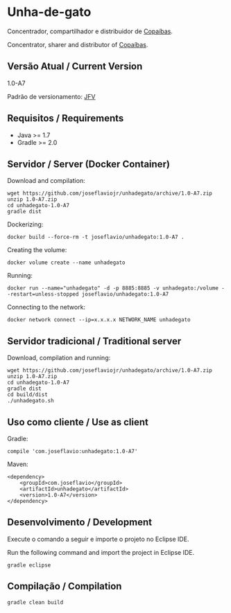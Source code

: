 # Unha-de-gato

Concentrador, compartilhador e distribuidor de [Copaíbas](http://joseflavio.com/copaiba).

Concentrator, sharer and distributor of [Copaíbas](http://joseflavio.com/copaiba).

## Versão Atual / Current Version

1.0-A7

Padrão de versionamento: [JFV](http://joseflavio.com/jfv)

## Requisitos / Requirements

* Java >= 1.7
* Gradle >= 2.0

## Servidor / Server (Docker Container)

Download and compilation:

    wget https://github.com/joseflaviojr/unhadegato/archive/1.0-A7.zip
    unzip 1.0-A7.zip
    cd unhadegato-1.0-A7
    gradle dist

Dockerizing:

    docker build --force-rm -t joseflavio/unhadegato:1.0-A7 .

Creating the volume:

    docker volume create --name unhadegato

Running:

    docker run --name="unhadegato" -d -p 8885:8885 -v unhadegato:/volume --restart=unless-stopped joseflavio/unhadegato:1.0-A7

Connecting to the network:

    docker network connect --ip=x.x.x.x NETWORK_NAME unhadegato

## Servidor tradicional / Traditional server

Download, compilation and running:

    wget https://github.com/joseflaviojr/unhadegato/archive/1.0-A7.zip
    unzip 1.0-A7.zip
    cd unhadegato-1.0-A7
    gradle dist
    cd build/dist
    ./unhadegato.sh

## Uso como cliente / Use as client

Gradle:

    compile 'com.joseflavio:unhadegato:1.0-A7'

Maven:

    <dependency>
        <groupId>com.joseflavio</groupId>
        <artifactId>unhadegato</artifactId>
        <version>1.0-A7</version>
    </dependency>

## Desenvolvimento / Development

Execute o comando a seguir e importe o projeto no Eclipse IDE.

Run the following command and import the project in Eclipse IDE.

    gradle eclipse

## Compilação / Compilation

    gradle clean build
